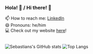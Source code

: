 ### Hola! 👋 / Hi there! 👋

  📫 How to reach me: [LinkedIn](https://linkedin.com/in/romerocruzsa) <br>
  😄 Pronouns: he/him <br>
  💻 Check out my website [here](https://romerocruzsa.github.io/career-portfolio)! <br><br>
  
![Sebastians's GitHub stats](https://github-readme-stats.vercel.app/api?username=romerocruzsa&show_icons=true&hide=issues,contribs)
![Top Langs](https://github-readme-stats.vercel.app/api/top-langs/?username=romerocruzsa&hide=scss,makefile&layout=compact)
